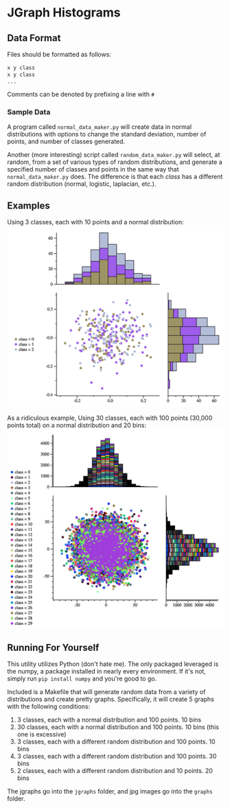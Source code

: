 # JGraph Histograms

## Data Format
Files should be formatted as follows:
```
x y class
x y class
...
```

Comments can be denoted by prefixing a line with `#` 

### Sample Data
A program called `normal_data_maker.py` will create data in normal distributions 
with options to change the standard deviation, number of points, and number of 
classes generated. 

Another (more interesting) script called `random_data_maker.py` will select, 
at random, from a set of various types of random distributions, and generate 
a specified number of classes and points in the same way that `normal_data_maker.py` does. The difference is that each *class* has a different
random distribution (normal, logistic, laplacian, etc.). 

## Examples

Using 3 classes, each with 10 points and a normal distribution:
![](samples/test1.jpg)

As a ridiculous example, Using 30 classes, each with 100 points (30,000 points total) on a normal distribution and 20 bins:
![](samples/huge.jpg)

## Running For Yourself
This utility utilizes Python (don't hate me). The only packaged leveraged is the numpy, a package installed in nearly every
environment. If it's not, simply run `pip install numpy` and you're good to go. 

Included is a Makefile that will generate random data from a variety of distributions and create pretty graphs. 
Specifically, it will create 5 graphs with the following conditions:
1. 3 classes, each with a normal distribution and 100 points. 10 bins
2. 30 classes, each with a normal distribution and 100 points. 10 bins (this one is excessive)
3. 3 classes, each with a different random distribution and 100 points. 10 bins
4. 3 classes, each with a different random distribution and 100 points. 30 bins
5. 2 classes, each with a different random distribution and 10 points. 20 bins

The jgraphs go into the `jgraphs` folder, and jpg images go into the `graphs` folder. 
